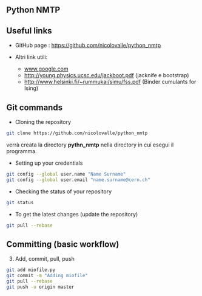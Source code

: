 ## Python NMTP

## Useful links



* GitHub page : https://github.com/nicolovalle/python_nmtp

* Altri link utili:
  * www.google.com
  * http://young.physics.ucsc.edu/jackboot.pdf (jacknife e bootstrap)
  * http://www.helsinki.fi/~rummukai/simu/fss.pdf (Binder cumulants for Ising)




## Git commands

* Cloning the repository

```sh
git clone https://github.com/nicolovalle/python_nmtp
```
verrà creata la directory **pythn_nmtp** nella directory in cui esegui il programma.

* Setting up your credentials
```sh
git config --global user.name "Name Surname"
git config --global user.email "name.surname@cern.ch"
```





* Checking the status of your repository
```sh
git status
```


* To get the latest changes (update the repository)
```sh
git pull --rebase
```




## Committing (basic workflow)


3. Add, commit, pull, push
```sh
git add miofile.py
git commit -m "Adding miofile"
git pull --rebase
git push -u origin master
```

